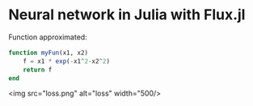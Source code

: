 # Neural network in Julia with Flux.jl

Function approximated:
```julia
function myFun(x1, x2)
    f = x1 * exp(-x1^2-x2^2)
    return f
end
```

<img src="loss.png" alt="loss" width="500/>
